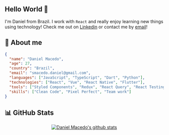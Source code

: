 ## Hello World 👋

I'm Daniel from Brazil. I work with `React` and really enjoy learning new things using technology! Check me out on [Linkedin](https://www.linkedin.com/in/macedo-daniel/) or contact me by [email](mailto:smacedo.daniel@gmail.com)!

## 👤 About me

```json
{
  "name": "Daniel Macedo",
  "age": 27,
  "country": "Brazil",
  "email": "smacedo.daniel@gmail.com",
  "languages": ["JavaScript", "TypeScript", "Dart", "Python"],
  "technologies": ["React", "Vue", "React Native", "Flutter"],
  "tools": ["Styled Components", "Redux", "React Query", "React Testing Library"],
  "skills": ["Clean Code", "Pixel Perfect", "Team work"]
}
```

## 📊 GitHub Stats

<div align="center" />

<a href="https://github.com/daniudo557" alt="link to Daniel Macedo's github page" >
  <img alt="Daniel Macedo's github stats" src="https://github-readme-stats.vercel.app/api/top-langs/?username=daniudo557&theme=midnight-purple&hide_langs_below=1" />
</a>

